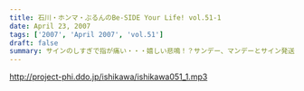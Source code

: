 ```yaml
---
title: 石川・ホンマ・ぶるんのBe-SIDE Your Life! vol.51-1
date: April 23, 2007
tags: ['2007', 'April 2007', 'vol.51']
draft: false
summary: サインのしすぎで指が痛い・・・嬉しい悲鳴！？サンデー、マンデーとサイン発送、収録・・・ビーサイ業務！？に追われるメンバー。松坂辛勝・・・そんな見出しが躍る午後に収録。NAMAE
---
```


http://project-phi.ddo.jp/ishikawa/ishikawa051_1.mp3